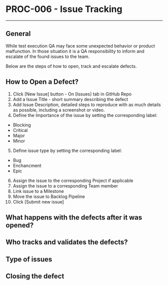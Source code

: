 # PROC-006 - Issue Tracking
--------------------------------------

## General

While test execution QA may face some unexpected behavior or product malfunction. 
In those situation it is a QA responsibility to inform and escalate of the found issues to the team. 

Below are the steps of how to open, track and escalate defects.


## How to Open a Defect?

1) Click [New Issue] button - On [Issues] tab in GitHub Repo
2) Add a Issue Title - short summary describing the defect
3) Add Issue Description, detailed steps to reproduce with as much details as possible, including a screenshot or video.
4) Define the Importance of the issue by setting the corresponding label:
- Blocking 
- Critical 
- Major
- Minor
5) Define issue type by setting the corresponding label:
- Bug
- Enchancment
- Epic
6) Assign the issue to the corresponding Project if applicable
7) Assign the issue to a corresponding Team member
8) Link issue to a Milestone
9) Move the issue to Backlog Pipeline
10) Click [Submit new issue] 



## What happens with the defects after it was opened?
## Who tracks and validates the defects?
## Type of issues
## Closing the defect

